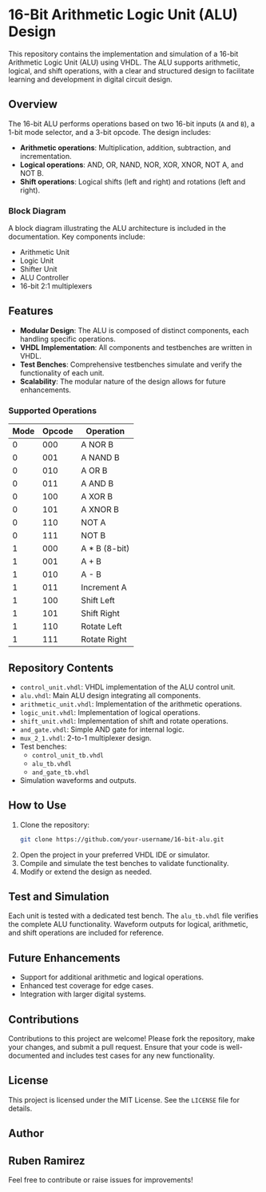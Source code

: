 # 16-Bit Arithmetic Logic Unit (ALU) Design

This repository contains the implementation and simulation of a 16-bit Arithmetic Logic Unit (ALU) using VHDL. The ALU supports arithmetic, logical, and shift operations, with a clear and structured design to facilitate learning and development in digital circuit design.

## Overview

The 16-bit ALU performs operations based on two 16-bit inputs (`A` and `B`), a 1-bit mode selector, and a 3-bit opcode. The design includes:
- **Arithmetic operations**: Multiplication, addition, subtraction, and incrementation.
- **Logical operations**: AND, OR, NAND, NOR, XOR, XNOR, NOT A, and NOT B.
- **Shift operations**: Logical shifts (left and right) and rotations (left and right).

### Block Diagram

A block diagram illustrating the ALU architecture is included in the documentation. Key components include:
- Arithmetic Unit
- Logic Unit
- Shifter Unit
- ALU Controller
- 16-bit 2:1 multiplexers

## Features

- **Modular Design**: The ALU is composed of distinct components, each handling specific operations.
- **VHDL Implementation**: All components and testbenches are written in VHDL.
- **Test Benches**: Comprehensive testbenches simulate and verify the functionality of each unit.
- **Scalability**: The modular nature of the design allows for future enhancements.

### Supported Operations

| Mode | Opcode | Operation       |
|------|--------|-----------------|
| 0    | 000    | A NOR B         |
| 0    | 001    | A NAND B        |
| 0    | 010    | A OR B          |
| 0    | 011    | A AND B         |
| 0    | 100    | A XOR B         |
| 0    | 101    | A XNOR B        |
| 0    | 110    | NOT A           |
| 0    | 111    | NOT B           |
| 1    | 000    | A * B (8-bit)   |
| 1    | 001    | A + B           |
| 1    | 010    | A - B           |
| 1    | 011    | Increment A     |
| 1    | 100    | Shift Left      |
| 1    | 101    | Shift Right     |
| 1    | 110    | Rotate Left     |
| 1    | 111    | Rotate Right    |

## Repository Contents

- `control_unit.vhdl`: VHDL implementation of the ALU control unit.
- `alu.vhdl`: Main ALU design integrating all components.
- `arithmetic_unit.vhdl`: Implementation of the arithmetic operations.
- `logic_unit.vhdl`: Implementation of logical operations.
- `shift_unit.vhdl`: Implementation of shift and rotate operations.
- `and_gate.vhdl`: Simple AND gate for internal logic.
- `mux_2_1.vhdl`: 2-to-1 multiplexer design.
- Test benches:
  - `control_unit_tb.vhdl`
  - `alu_tb.vhdl`
  - `and_gate_tb.vhdl`
- Simulation waveforms and outputs.

## How to Use

1. Clone the repository:
   ```bash
   git clone https://github.com/your-username/16-bit-alu.git
2. Open the project in your preferred VHDL IDE or simulator.
3. Compile and simulate the test benches to validate functionality.
4. Modify or extend the design as needed.

## Test and Simulation

Each unit is tested with a dedicated test bench. The `alu_tb.vhdl` file verifies the complete ALU functionality. Waveform outputs for logical, arithmetic, and shift operations are included for reference.

## Future Enhancements

- Support for additional arithmetic and logical operations.
- Enhanced test coverage for edge cases.
- Integration with larger digital systems.

## Contributions

Contributions to this project are welcome! Please fork the repository, make your changes, and submit a pull request. Ensure that your code is well-documented and includes test cases for any new functionality.

## License

This project is licensed under the MIT License. See the `LICENSE` file for details.

## Author

Ruben Ramirez  
---

Feel free to contribute or raise issues for improvements!

